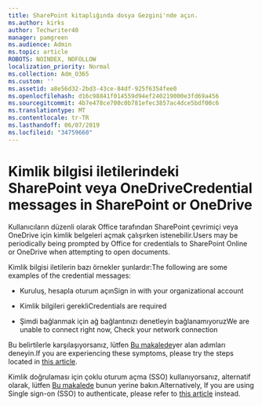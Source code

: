 ```yaml
---
title: SharePoint kitaplığında dosya Gezgini'nde açın.
ms.author: kirks
author: Techwriter40
manager: pamgreen
ms.audience: Admin
ms.topic: article
ROBOTS: NOINDEX, NOFOLLOW
localization_priority: Normal
ms.collection: Adm_O365
ms.custom: ''
ms.assetid: a8e56d32-2bd3-43ce-84df-925f6354fee0
ms.openlocfilehash: d16c98841f014559d94ef240219000e3fd69a456
ms.sourcegitcommit: 4b7e478ce700c0b781efec3857ac4dce5bdf00c6
ms.translationtype: MT
ms.contentlocale: tr-TR
ms.lasthandoff: 06/07/2019
ms.locfileid: "34759660"
---
```

# <a name="credential-messages-in-sharepoint-or-onedrive"></a><span data-ttu-id="5c055-102">Kimlik bilgisi iletilerindeki SharePoint veya OneDrive</span><span class="sxs-lookup"><span data-stu-id="5c055-102">Credential messages in SharePoint or OneDrive</span></span>

<span data-ttu-id="5c055-103">Kullanıcıların düzenli olarak Office tarafından SharePoint çevrimiçi veya OneDrive için kimlik belgeleri açmak çalışırken istenebilir.</span><span class="sxs-lookup"><span data-stu-id="5c055-103">Users may be periodically being prompted by Office for credentials to SharePoint Online or OneDrive when attempting to open documents.</span></span>

<span data-ttu-id="5c055-104">Kimlik bilgisi iletilerin bazı örnekler şunlardır:</span><span class="sxs-lookup"><span data-stu-id="5c055-104">The following are some examples of the credential messages:</span></span>

- <span data-ttu-id="5c055-105">Kuruluş, hesapla oturum açın</span><span class="sxs-lookup"><span data-stu-id="5c055-105">Sign in with your organizational account</span></span>

- <span data-ttu-id="5c055-106">Kimlik bilgileri gerekli</span><span class="sxs-lookup"><span data-stu-id="5c055-106">Credentials are required</span></span>

- <span data-ttu-id="5c055-107">Şimdi bağlanmak için ağ bağlantınızı denetleyin bağlanamıyoruz</span><span class="sxs-lookup"><span data-stu-id="5c055-107">We are unable to connect right now, Check your network connection</span></span>

<span data-ttu-id="5c055-108">Bu belirtilerle karşılaşıyorsanız, lütfen [Bu makalede](https://support.microsoft.com/help/2913639/office-applications-periodically-prompt-for-credentials-to-sharepoint)yer alan adımları deneyin.</span><span class="sxs-lookup"><span data-stu-id="5c055-108">If you are experiencing these symptoms, please try the steps located in [this article](https://support.microsoft.com/help/2913639/office-applications-periodically-prompt-for-credentials-to-sharepoint).</span></span>

<span data-ttu-id="5c055-109">Kimlik doğrulaması için çoklu oturum açma (SSO) kullanıyorsanız, alternatif olarak, lütfen [Bu makalede](https://support.microsoft.com/help/4025962/cant-sign-in-after-update-to-office-2016-build-16-0-7967-on-windows-10) bunun yerine bakın.</span><span class="sxs-lookup"><span data-stu-id="5c055-109">Alternatively, If you are using Single sign-on (SSO) to authenticate, please refer to [this article](https://support.microsoft.com/help/4025962/cant-sign-in-after-update-to-office-2016-build-16-0-7967-on-windows-10) instead.</span></span>

